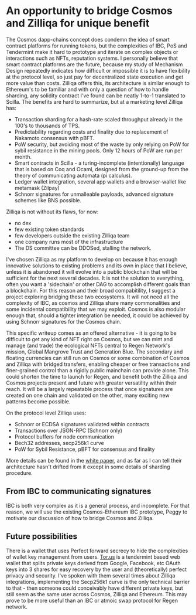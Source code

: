 # An opportunity to bridge Cosmos and Zilliqa for unique benefit

The Cosmos dapp-chains concept does condemn the idea of smart contract platforms for running tokens, but the complexities of IBC, PoS and Tendermint make it hard to prototype and iterate on complex objects or interactions such as NFTs, reputation systems. I personally believe that smart contract platforms are the future, because my study of Mechanism Design repeatedly indicates how difficult or impossible it is to have flexibility at the protocol level, so just pay for decentralized state execution and get more value than costs. Zilliqa offers this, its architecture is similar enough to Ethereum's to be familiar and with only a question of how to handle sharding, any solidity contract I've found can be neatly 1-to-1 translated to Scilla. The benefits are hard to summarize, but at a marketing level Zilliqa has:

* Transaction sharding for a hash-rate scaled throughput already in the 100's to thousands of TPS.
* Predictability regarding costs and finality due to replacement of Nakamoto consensus with pBFT.
* PoW security, but avoiding most of the waste by only relying on PoW for sybil resistance in the mining pools. Only 12 hours of PoW are run per month. 
* Smart contracts in Scilla - a turing-incomplete (intentionally) language that is based on Coq and Ocaml, designed from the ground-up from the theory of communicating automata (pi calculus). 
* Ledger wallet integration, several app wallets and a browser-wallet like metamask (Zilpay)
* Schnorr signatures for unmalleable payloads, advanced signature schemes like BNS possible. 

Zilliqa is not without its flaws, for now:
* no dex
* few existing token standards
* few developers outside the existing Zilliqa team
* one company runs most of the infrastructure
* The DS committee can be DDOSed, stalling the network.


I've chosen Zilliqa as my platform to develop on because it has enough innovative solutions to existing problems and its own in place that I believe, unless it is abandoned it will evolve into a public blockchain that will be sufficient for the next several decades. It is not the solution to everything, often you want a 'sidechain' or other DAG to accomplish different goals than a blockchain. For this reason and their broad compabitility, I suggest a project exploring bridging these two ecosystems. It will not need all the complexity of IBC, as cosmos and Zilliqa share many commonalities and some incidental compatibility that we may exploit. Cosmos is also modular enough that, should a tighter integration be needed, it could be achieved by using Schnorr signatures for the Cosmos chain. 

This specific writeup comes as an offered alternative - it is going to be difficult to get any kind of NFT right on Cosmos, but we can mint and manage (and trade) the ecological NFTs central to Regen Network's mission, Global Mangrove Trust and Generation Blue. The secondary and floating currencies can still run on Cosmos or some combination of Cosmos and Zilliqa with bridged transfers, enabling cheaper or free transactions and finer-grained control than a rigidly public mainchain can provide alone. This could shorten the time to launch for Regen, and benefit both the Zilliqa and Cosmos projects present and future with greater versatility within their reach. It will be a largely repeatable process that once signatures are created on one chain and validated on the other, many exciting new patterns become possible. 

On the protocol level Zilliqa uses:
* Schnorr or ECDSA signatures validated within contracts
* Transactions over JSON-RPC (Schnorr only)
* Protocol buffers for node communication
* Bech32 addresses, secp256k1 curve
* PoW for Sybil Resistance, pBFT for consensus and finality

More details can be found in the [white paper](https://docs.zilliqa.com/whitepaper.pdf), and as far as I can tell their architecture hasn't drifted from it except in some details of sharding procedure. 


## From IBC to communicating signatures
IBC is both very complex as it is a general process, and incomplete. For that reason, we will use the existing Cosmos-Ethereum IBC prototype, Peggy to motivate our discussion of how to bridge Cosmos and Zilliqa. 

## Future possibilities

There is a wallet that uses Perfect forward secrecy to hide the complexities of wallet key management from users. [Tor.us](https://tor.us/) is a tendermint based web wallet that splits private keys derived from Google, Facebook, etc OAuth keys into 3 shares for easy recovery by the user and (theoretically) perfect privacy and security. I've spoken with them several times about Zilliqa integrations, implementing the Secp256k1 curve is the only technical barrier to that - then someone could conceivably have different private keys, but still seem as the same user across Cosmos, Zilliqa and Ethereum. This may prove to be more useful than an IBC or atmoic swap protocol for Regen network.  
